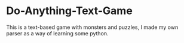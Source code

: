 # Do-Anything-Text-Game
This is a text-based game with monsters and puzzles, I made my own parser as a way of learning some python.
